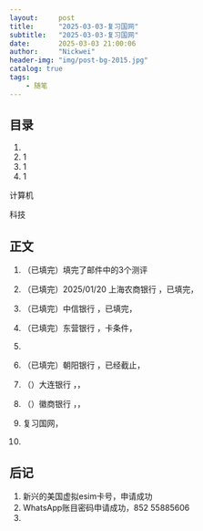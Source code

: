 ```yaml
---
layout:     post
title:      "2025-03-03-复习国网"
subtitle:   "2025-03-03-复习国网"
date:       2025-03-03 21:00:06
author:     "Nickwei"
header-img: "img/post-bg-2015.jpg"
catalog: true
tags:
    - 随笔
---
```


## 目录


1. 
2. 1
3. 1
4. 1





计算机

科技








## 正文

1. （已填完）填完了邮件中的3个测评

1. （已填完）2025/01/20 上海农商银行 ，已填完，

1. （已填完）中信银行 ，已填完，

1. （已填完）东营银行 ，卡条件，

1. 

1. （已填完）朝阳银行 ，已经截止，

1. （）大连银行 ，，

1. （）徽商银行 ，，

1. 复习国网，

1. 





















## 后记

1. 新兴的美国虚拟esim卡号，申请成功
2. WhatsApp账目密码申请成功，852 55885606
3. 
